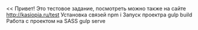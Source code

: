 << Привет! Это тестовое задание, посмотреть можно также на сайте http://kasiopia.ru/test 
Установка связей npm i
Запуск проектра gulp build
Работа с проектом на SASS gulp serve
 >>
